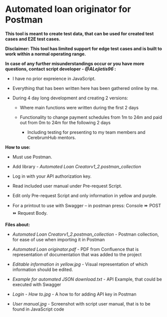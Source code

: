 # Automated loan originator for Postman

<b>This tool is meant to create test data, that can be used for created test cases and E2E test cases.

Disclaimer: This tool has limited support for edge test cases and is built to work within a normal operating range.

In case of any further misunderstandings occur or you have more questions, contact script developer - <i>@ALejietis96</i> :</b>

  - I have no prior expreience in JavaScript.

  - Everything that has been written here has been gathered online by me. 
  
  - During 4 day long development and creating 2 versions:
    
    - Where main functions were written during the first 2 days
    
    - Functionality to change payment schedules from 1m to 24m and paid out from 0m to 24m for the following 2 days
    
      - Including testing for presenting to my team members and CerebrumHub mentors.</b>

<b>How to use:</b>

  - Must use Postman.

  - Add library - <i>Automated Loan Creatorv1_2.postman_collection</i>

  - Log in with your API authorization key.

  - Read included user manual under Pre-request Script.
  
  - Edit only Pre-request Script and only information in yellow and purple.

  - For a printout to use with Swagger – in postman press: Console  :fast_forward:  POST :fast_forward: Request Body.

<b>Files about:</b>

  - <i>Automated Loan Creatorv1_2.postman_collection</i> - Postman collection, for ease of use when importing it in Postman
  
  - <i>Automated Loan originator.pdf</i> - PDF from Confluence that is representation of documentation that was added to the project
  
  - <i>Editable information in yellow.jpg</i> - Visual representation of which information should be edited.
  
  - <i>Example for automated JSON download.txt</i> - API Example, that could be executed with Swagger
  
  - <i>Login - How to.jpg</i> - A how to for adding API key in Postman
  
  - <i>User manual.jpg</i> - Screenshot with script user manual, that is to be found in JavaScript code
